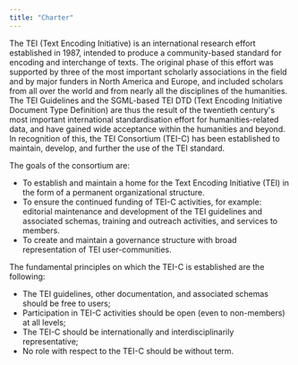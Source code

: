 ```yaml
---
title: "Charter"
---
```





The TEI (Text Encoding Initiative) is an international research
 effort established in 1987, intended to produce a community-based
 standard for encoding and interchange of texts. The original phase
 of this effort was supported by three of the most important
 scholarly associations in the field and by major funders in North
 America and Europe, and included scholars from all over the world
 and from nearly all the disciplines of the humanities. The TEI
 Guidelines and the SGML-based TEI DTD (Text Encoding Initiative
 Document Type Definition) are thus the result of the twentieth
 century's most important international standardisation effort
 for humanities-related data, and have gained wide acceptance within
 the humanities and beyond. In recognition of this, the TEI
 Consortium (TEI-C) has been established to maintain, develop, and
 further the use of the TEI standard.


The goals of the consortium are:
 
 


* To establish and maintain a home for the Text Encoding
 Initiative (TEI) in the form of a permanent organizational
 structure.
* To ensure the continued funding of TEI-C activities, for
 example: editorial maintenance and development of the TEI
 guidelines and associated schemas, training and outreach activities, and services
 to members.
* To create and maintain a governance structure with
 broad representation of TEI user-communities.


The fundamental principles on which the TEI-C is established are
 the following:
 


* The TEI guidelines, other documentation, and associated schemas should be free
 to users;
* Participation in TEI-C activities should be open (even to
 non-members) at all levels;
* The TEI-C should be internationally and interdisciplinarily
 representative;
* No role with respect to the TEI-C should be without term.




